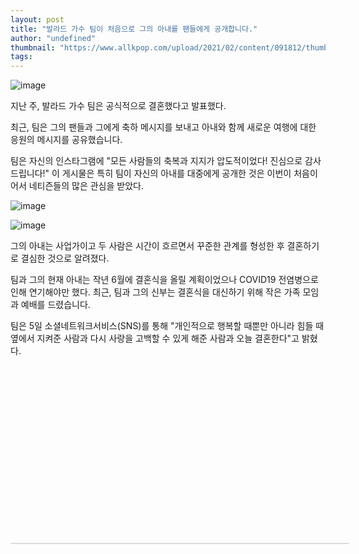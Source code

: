 ```yaml
---
layout: post
title: "발라드 가수 팀이 처음으로 그의 아내를 팬들에게 공개합니다."
author: "undefined"
thumbnail: "https://www.allkpop.com/upload/2021/02/content/091812/thumb/1612912349-image.png"
tags: 
---
```



![image](https://www.allkpop.com/upload/2021/02/content/091812/1612912349-image.png)

지난 주, 발라드 가수 팀은 공식적으로 결혼했다고 발표했다.

최근, 팀은 그의 팬들과 그에게 축하 메시지를 보내고 아내와 함께 새로운 여행에 대한 응원의 메시지를 공유했습니다.

팀은 자신의 인스타그램에 "모든 사람들의 축복과 지지가 압도적이었다! 진심으로 감사드립니다!" 이 게시물은 특히 팀이 자신의 아내를 대중에게 공개한 것은 이번이 처음이어서 네티즌들의 많은 관심을 받았다.

![image](https://www.allkpop.com/upload/2021/02/content/091818/1612912729-instagramphotodownload.jpg)

![image](https://www.allkpop.com/upload/2021/02/content/091818/1612912732-instagramphotodownload.jpg)

그의 아내는 사업가이고 두 사람은 시간이 흐르면서 꾸준한 관계를 형성한 후 결혼하기로 결심한 것으로 알려졌다.

팀과 그의 현재 아내는 작년 6월에 결혼식을 올릴 계획이었으나 COVID19 전염병으로 인해 연기해야만 했다. 최근, 팀과 그의 신부는 결혼식을 대신하기 위해 작은 가족 모임과 예배를 드렸습니다.

팀은 5일 소셜네트워크서비스(SNS)를 통해 "개인적으로 행복할 때뿐만 아니라 힘들 때 옆에서 지켜준 사람과 다시 사랑을 고백할 수 있게 해준 사람과 오늘 결혼한다"고 밝혔다.


<div class="video_wrapper" style="padding-top: 56.25%;">
    <iframe class="instagram-media" id="instagram-embed-0" src="https://www.instagram.com/p/CK-v5bNB6u_/embed/captioned/?cr=1&amp;v=13&amp;wp=1080&amp;rd=https%3A%2F%2Fwww.allkpop.com&amp;rp=%2Farticle%2F2021%2F02%2Fballad-singer-tim-reveals-his-wife-to-fans-for-the-first-time#%7B%22ci%22%3A0%2C%22os%22%3A2331.6000000340864%2C%22ls%22%3A2122.205000021495%2C%22le%22%3A2329.1800000006333%7D" allowtransparency="true" allowfullscreen="true" frameborder="0" height="0" data-instgrm-payload-id="instagram-media-payload-0" scrolling="no" style="background: white; max-width: 540px; width: calc(100% - 2px); border-radius: 3px; border: 1px solid rgb(219, 219, 219); box-shadow: none; display: block; margin: 0px; min-width: 326px; padding: 0px; position: absolute;"></iframe>
</div>
